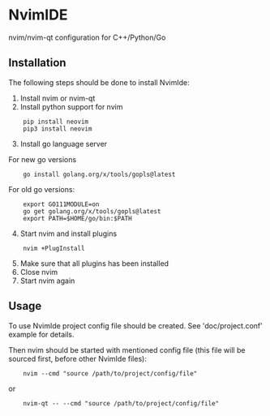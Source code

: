 # NvimIDE
nvim/nvim-qt configuration for C++/Python/Go

## Installation
The following steps should be done to install NvimIde:
1) Install nvim or nvim-qt
2) Install python support for nvim
```
    pip install neovim
    pip3 install neovim
```
3) Install go language server

For new go versions
```
    go install golang.org/x/tools/gopls@latest
```
For old go versions:
```
    export GO111MODULE=on
    go get golang.org/x/tools/gopls@latest
    export PATH=$HOME/go/bin:$PATH
```
4) Start nvim and install plugins
```
    nvim +PlugInstall
```
5) Make sure that all plugins has been installed
6) Close nvim
7) Start nvim again

## Usage
To use NvimIde project config file should be created. See 'doc/project.conf' example for details.

Then nvim should be started with mentioned config file (this file will be sourced first, before other NvimIde files):
```
    nvim --cmd "source /path/to/project/config/file"
```
or
```
    nvim-qt -- --cmd "source /path/to/project/config/file"
```
